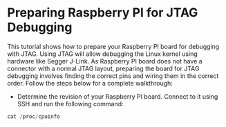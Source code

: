 # Preparing Raspberry PI for JTAG Debugging


This tutorial shows how to prepare your Raspberry PI board for debugging with JTAG. Using JTAG will allow debugging the Linux kernel using hardware like Segger J-Link. As Raspberry PI board does not have a connector with a normal JTAG layout, preparing the board for JTAG debugging involves finding the correct pins and wiring them in the correct order. Follow the steps below for a complete walkthrough:



- Determine the revision of your Raspberry PI board. Connect to it using SSH and run the following command:

```c
cat /proc/cpuinfo

```

